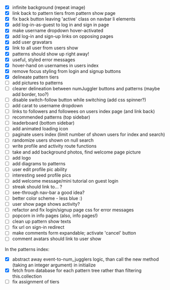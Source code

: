 - [x] infinite background (repeat image)
- [x] link back to pattern tiers from pattern show page
- [x] fix back button leaving 'active' class on navbar li elements
- [x] add log-in-as-guest to log in and sign in page
- [x] make username dropdown hover-activated
- [x] add log-in and sign-up links on opposing pages
- [x] add user gravatars
- [x] link to all user from users show
- [x] patterns should show up right away!
- [x] useful, styled error messages
- [x] hover-hand on usernames in users index
- [x] remove focus styling from login and signup buttons
- [x] delineate pattern tiers
- [ ] add pictures to patterns
- [ ] clearer delineation between numJuggler buttons and patterns (maybe add border, too?)
- [ ] disable switch-follow button while switching (add css spinner?)
- [ ] add carat to username dropdown
- [ ] links to followers and followees on users index page (and link back)
- [ ] recommended patterns (top sidebar)
- [ ] leaderboard (bottom sidebar)
- [ ] add animated loading icon
- [ ] paginate users index (limit number of shown users for index and search)
- [ ] randomize users shown on null search
- [ ] write profile and activity route functions
- [ ] take and add background photos, find welcome page picture
- [ ] add logo
- [ ] add diagrams to patterns
- [ ] user edit profile pic ability
- [ ] interesting seed profile pics
- [ ] add welcome message/mini tutorial on guest login
- [ ] streak should link to... ?
- [ ] see-through nav-bar a good idea?
- [ ] better color scheme - less blue :)
- [ ] user show page shows activity?
- [ ] refactor and fix login/signup page css for error messages
- [ ] popcorn in info pages (also, info pages!)
- [ ] clean up pattern show texts
- [ ] fix url on sign-in redirect
- [ ] make comments form expandable; activate 'cancel' button
- [ ] comment avatars should link to user show

In the patterns index:
- [x] abstract away event-to-num_jugglers logic, than call the new method (taking an integer argument) in initialize
- [x] fetch from database for each pattern tree rather than filtering this.collection
- [ ] fix assignment of tiers
